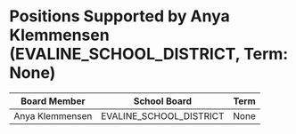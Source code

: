 # Positions Supported by Anya Klemmensen (EVALINE_SCHOOL_DISTRICT, Term: None)

| Board Member | School Board | Term |
|--------------|--------------|------|
| Anya Klemmensen | EVALINE_SCHOOL_DISTRICT | None |

